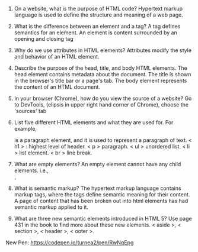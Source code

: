 1. On a website, what is the purpose of HTML code?
Hypertext markup language is used to define the structure and meaning of a web page.

2. What is the difference between an element and a tag?
A tag defines semantics for an element. An element is content surrounded by an opening and closing tag

3. Why do we use attributes in HTML elements?
Attributes modify the style and behavior of an HTML element.

4. Describe the purpose of the head, title, and body HTML elements.
The head element contains metadata about the document. The title is shown in the browser's title bar or a page's tab. The body element represents the content of an HTML document.

5. In your browser (Chrome), how do you view the source of a website?
Go to DevTools, (elipsis in upper right hand corner of Chrome), choose the 'sources' tab

6. List five different HTML elements and what they are used for. For example, <p></p> is a paragraph element, and it is used to represent a paragraph of text.
< h1 > : highest level of header. < p > paragraph. < ul > unordered list. < li > list element. < br > line break.

7. What are empty elements?
An empty element cannot have any child elements. i.e., <br>, <col>

8. What is semantic markup?
The hypertext markup language contains markup tags, where the tags define semantic meaning for their content. A page of content that has been broken out into html elements has had semantic markup applied to it.

9. What are three new semantic elements introduced in HTML 5? Use page 431 in the book to find more about these new elements.
< aside >, < section >, < header >, < ooter >.

New Pen: https://codepen.io/turnea2/pen/RwNqEpg
